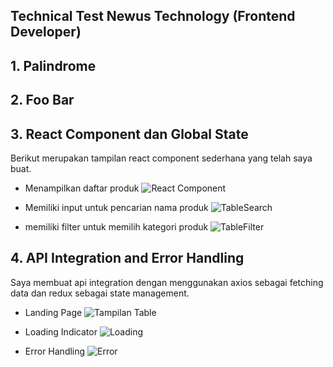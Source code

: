 ## Technical Test Newus Technology (Frontend Developer)
## 1. Palindrome
## 2. Foo Bar
## 3. React Component dan Global State
   Berikut merupakan tampilan react component sederhana yang telah saya buat. 
   - Menampilkan daftar produk
     ![React Component](https://github.com/user-attachments/assets/4323206f-16cb-4efd-9ca0-4c33b130230d)

   - Memiliki input untuk pencarian nama produk
     ![TableSearch](https://github.com/user-attachments/assets/eea341e7-7743-4d74-8cbf-dd332ee9d7ad)

   - memiliki filter untuk memilih kategori produk
     ![TableFilter](https://github.com/user-attachments/assets/6645d1a1-6877-4027-af52-61f9fbe8554b)

## 4. API Integration and Error Handling
   Saya membuat api integration dengan menggunakan axios sebagai fetching data dan redux sebagai state management.
   - Landing Page
     ![Tampilan Table](https://github.com/user-attachments/assets/ce8aa3ea-77f1-4e23-9f0c-cdc82a5ef435)

   - Loading Indicator
     ![Loading](https://github.com/user-attachments/assets/46a26ea3-43c3-4608-a6e0-a777e6275f2a)

   - Error Handling
     ![Error](https://github.com/user-attachments/assets/2c655978-47a9-4ada-b906-47b8664b97ab)

